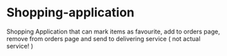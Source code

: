 # Shopping-application
Shopping Application that can mark items as favourite, add to orders page, remove from orders page and send to delivering service ( not actual service! )
